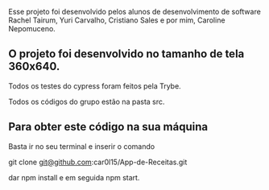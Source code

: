 Esse projeto foi desenvolvido pelos alunos de desenvolvimento de software Rachel Tairum, Yuri Carvalho, Cristiano Sales e por mim, Caroline Nepomuceno.


## O projeto foi desenvolvido no tamanho de tela 360x640.

Todos os testes do cypress foram feitos pela Trybe.

Todos os códigos do grupo estão na pasta src.

## Para obter este código na sua máquina 
Basta ir no seu terminal e inserir o comando 

git clone git@github.com:car0l15/App-de-Receitas.git 

dar npm install e em seguida npm start.
